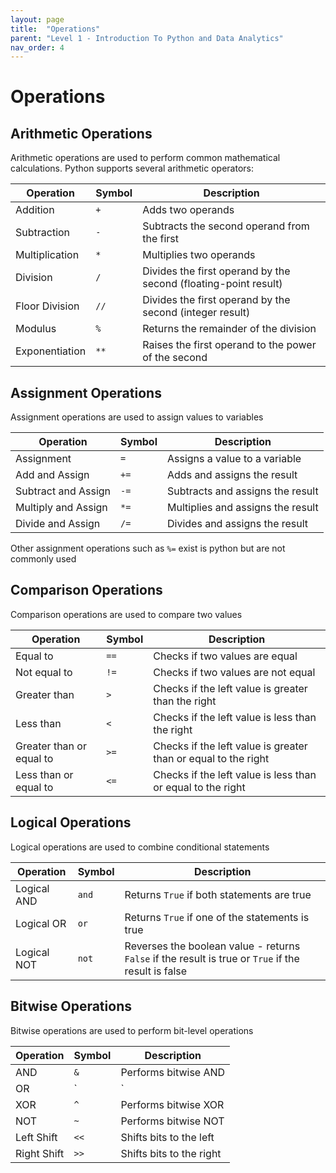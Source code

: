```yaml
---
layout: page
title:  "Operations"
parent: "Level 1 - Introduction To Python and Data Analytics"
nav_order: 4
---
```


# Operations

## Arithmetic Operations

Arithmetic operations are used to perform common mathematical calculations. Python supports several arithmetic operators:

| Operation     | Symbol | Description                        |
|---------------|--------|------------------------------------|
| Addition      | `+`    | Adds two operands                  |
| Subtraction   | `-`    | Subtracts the second operand from the first |
| Multiplication| `*`    | Multiplies two operands            |
| Division      | `/`    | Divides the first operand by the second (floating-point result) |
| Floor Division| `//`   | Divides the first operand by the second (integer result) |
| Modulus       | `%`    | Returns the remainder of the division |
| Exponentiation| `**`   | Raises the first operand to the power of the second |


## Assignment Operations

Assignment operations are used to assign values to variables

| Operation           | Symbol | Description                        |
|---------------------|--------|------------------------------------|
| Assignment          | `=`    | Assigns a value to a variable      |
| Add and Assign      | `+=`   | Adds and assigns the result        |
| Subtract and Assign | `-=`   | Subtracts and assigns the result   |
| Multiply and Assign | `*=`   | Multiplies and assigns the result  |
| Divide and Assign   | `/=`   | Divides and assigns the result     |

Other assignment operations such as `%=` exist is python but are not commonly used

## Comparison Operations

Comparison operations are used to compare two values

| Operation           | Symbol | Description                        |
|---------------------|--------|------------------------------------|
| Equal to            | `==`   | Checks if two values are equal     |
| Not equal to        | `!=`   | Checks if two values are not equal |
| Greater than        | `>`    | Checks if the left value is greater than the right |
| Less than           | `<`    | Checks if the left value is less than the right |
| Greater than or equal to | `>=` | Checks if the left value is greater than or equal to the right |
| Less than or equal to | `<=` | Checks if the left value is less than or equal to the right |

## Logical Operations

Logical operations are used to combine conditional statements

| Operation           | Symbol | Description                        |
|---------------------|--------|------------------------------------|
| Logical AND         | `and`  | Returns `True` if both statements are true |
| Logical OR          | `or`   | Returns `True` if one of the statements is true |
| Logical NOT         | `not`  | Reverses the boolean value - returns `False` if the result is true or `True` if the result is false |

## Bitwise Operations

Bitwise operations are used to perform bit-level operations

| Operation           | Symbol | Description                        |
|---------------------|--------|------------------------------------|
| AND                 | `&`    | Performs bitwise AND               |
| OR                  | `|`    | Performs bitwise OR                |
| XOR                 | `^`    | Performs bitwise XOR               |
| NOT                 | `~`    | Performs bitwise NOT               |
| Left Shift          | `<<`   | Shifts bits to the left            |
| Right Shift         | `>>`   | Shifts bits to the right           |
